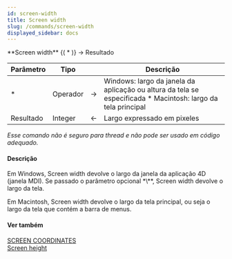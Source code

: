```yaml
---
id: screen-width
title: Screen width
slug: /commands/screen-width
displayed_sidebar: docs
---
```


<!--REF #_command_.Screen width.Syntax-->**Screen width** {( * )} -> Resultado<!-- END REF-->
<!--REF #_command_.Screen width.Params-->
| Parâmetro | Tipo |  | Descrição |
| --- | --- | --- | --- |
| * | Operador | &#8594;  | Windows: largo da janela da aplicação ou altura da tela se especificada * Macintosh: largo da tela principal |
| Resultado | Integer | &#8592; | Largo expressado em pixeles |

<!-- END REF-->

*Esse comando não é seguro para thread e não pode ser usado em código adequado.*


#### Descrição 

<!--REF #_command_.Screen width.Summary-->Em Windows, Screen width devolve o largo da janela da aplicação 4D (janela MDI).<!-- END REF--> Se passado o parâmetro opcional *\**, Screen width devolve o largo da tela.  

Em Macintosh, Screen width devolve o largo da tela principal, ou seja o largo da tela que contém a barra de menus. 

#### Ver também 

[SCREEN COORDINATES](screen-coordinates.md)  
[Screen height](screen-height.md)  